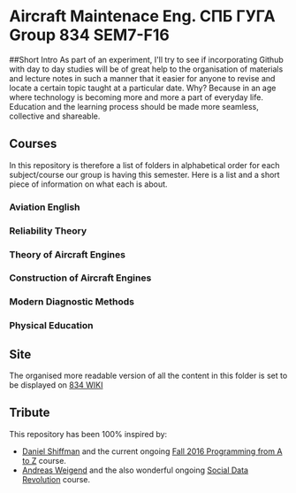 # Aircraft Maintenace Eng. СПБ ГУГА Group 834 SEM7-F16

##Short Intro
As part of an experiment, I'll try to see if incorporating Github with day to day studies will be of great help to the organisation of materials and lecture notes in such a manner that it easier for anyone to revise and locate a certain topic taught at a particular date.
Why?
Because in an age where technology is becoming more and more a part of everyday life. Education and the learning process should be made more seamless, collective and shareable.

## Courses
In this repository is therefore a list of folders in alphabetical order for each subject/course our group is having this semester. Here is a list and a short piece of information on what each is about.

###  Aviation English

###  Reliability Theory

###  Theory of Aircraft Engines

###  Construction of Aircraft Engines

### Modern Diagnostic Methods

###  Physical Education

<!--###  Aviation English-->

<!--###  Aviation English-->



## Site
The organised more readable version of all the content in this folder is set to be displayed on [834 WIKI](http://www.gideonamani.com/834/wiki/)



## Tribute
 This repository has been 100% inspired by:
 * [Daniel Shiffman](http://shiffman.net/) and the current ongoing [Fall 2016 Programming from A to Z](https://github.com/shiffman/A2Z-F16) course.
 * [Andreas Weigend](http://www.weigend.com/) and the also wonderful ongoing [Social Data Revolution](https://sdr2016.wikispaces.com/) course.
